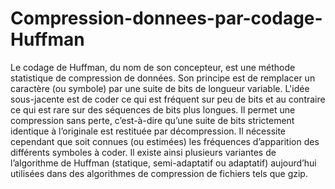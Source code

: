# Compression-donnees-par-codage-Huffman
Le codage de Huffman, du nom de son concepteur, est une méthode statistique de compression de
données. Son principe est de remplacer un caractère (ou symbole) par une suite de bits de longueur
variable. L'idée sous-jacente est de coder ce qui est fréquent sur peu de bits et au contraire ce qui est
rare sur des séquences de bits plus longues. Il permet une compression sans perte, c’est-à-dire qu’une
suite de bits strictement identique à l’originale est restituée par décompression. Il nécessite cependant
que soit connues (ou estimées) les fréquences d’apparition des différents symboles à coder. Il existe
ainsi plusieurs variantes de l’algorithme de Huffman (statique, semi-adaptatif ou adaptatif)
aujourd’hui utilisées dans des algorithmes de compression de fichiers tels que gzip.
